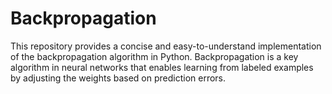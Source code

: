 # Backpropagation
This repository provides a concise and easy-to-understand implementation of the backpropagation algorithm in Python. Backpropagation is a key algorithm in neural networks that enables learning from labeled examples by adjusting the weights based on prediction errors. 
